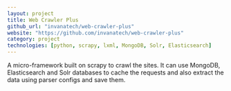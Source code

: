```yaml
---
layout: project
title: Web Crawler Plus
github_url: "invanatech/web-crawler-plus"
website: "https://github.com/invanatech/web-crawler-plus"
category: project
technologies: [python, scrapy, lxml, MongoDB, Solr, Elasticsearch]
---
```



A micro-framework built on scrapy to crawl the sites. It can use MongoDB, Elasticsearch and Solr databases to cache the requests and also extract the data using parser configs and save them.

